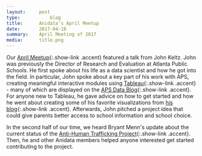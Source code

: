 ```yaml
---
layout:     post
type:		    blog
title:      Anidata's April Meetup
date:       2017-04-18
summary:    April Meeting of 2017
media: 		title.png
---
```


Our [April Meetup](https://www.meetup.com/Anidata/events/238968622/){:.show-link .accent} featured a talk from John Keltz.  John was previously the Director of Research and Evaluation at Atlanta Public Schools.  He first spoke about his life as a data scientist and how he got into the field.  In particular, John spoke about a key part of his work with APS, creating meaningful interactive modules using [Tableau](https://www.tableau.com/){:.show-link .accent} - many of which are displayed on the [APS Data Blog](http://apsgraphs.blogspot.com/){:.show-link .accent}.  For anyone new to Tableau, he gave advice on how to get started and how he went about creating some of his favorite visualizations from [his blog](http://blog.numbersbox.com/){:.show-link .accent}.  Afterwards, John pitched a project idea that could give parents better access to school information and school choice.

In the second half of our time, we heard Bryant Menn's update about the current status of the [Anti-Human Trafficking Project](/projects/index.html){:.show-link .accent}.  Then, he and other Anidata members helped anyone interested get started contributing to the project.

